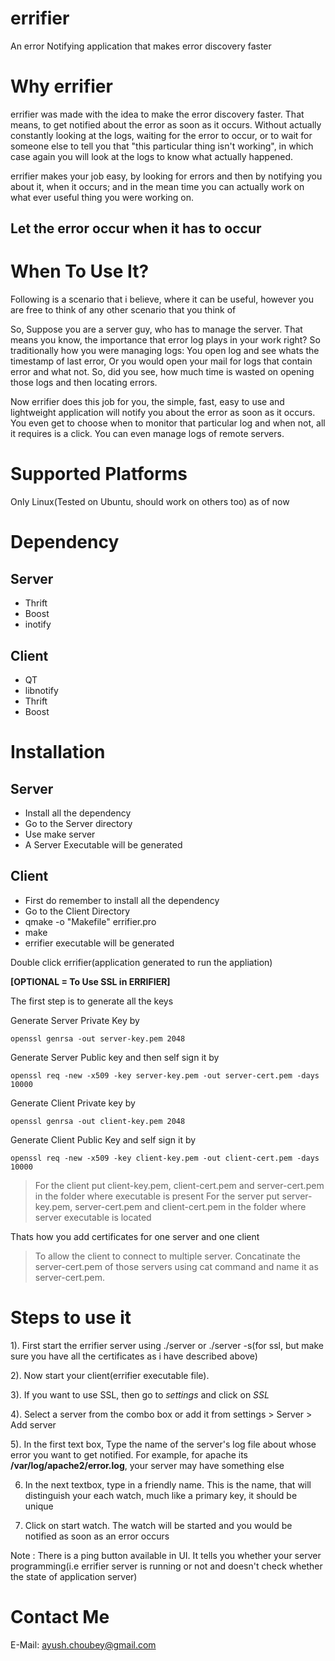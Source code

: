 errifier
========

An error Notifying application that makes error discovery faster

Why errifier
============

errifier was made with the idea to make the error discovery faster. That means, to get notified about the error as soon as it occurs. Without actually constantly looking at the logs, waiting for the error to occur, or to wait for someone else to tell you that "this particular thing isn't working", in which case again you will look at the logs to know what actually happened.

errifier makes your job easy, by looking for errors and then by notifying you about it, when it occurs; and in the mean time you can actually work on what ever useful thing you were working on.


Let the error occur when it has to occur
---------------------------------------

When To Use It?
==============

Following is a scenario that i believe, where it can be useful, however you are free to think of any other scenario that you think of

So, Suppose you are a server guy, who has to manage the server. That means you know, the importance that error log plays in your work right? So traditionally how you were managing logs: You open log and see whats the timestamp of last error, Or you would open your mail for logs that contain error and what not. So, did you see, how much time is wasted on opening those logs and then locating errors.

Now errifier does this job for you, the simple, fast, easy to use and lightweight application will notify you about the error as soon as it occurs. You even get to choose when to monitor that particular log and when not, all it requires is a click. You can even manage logs of remote servers.

Supported Platforms
===================

Only Linux(Tested on Ubuntu, should work on others too) as of now


Dependency
==========

Server
------
* Thrift
* Boost
* inotify

Client
------
* QT
* libnotify
* Thrift
* Boost

Installation
============

Server
------

* Install all the dependency
* Go to the Server directory
* Use make server
* A Server Executable will be generated

Client
------

* First do remember to install all the dependency
* Go to the Client Directory
* qmake -o "Makefile" errifier.pro
* make
* errifier executable will be generated

Double click errifier(application generated to run the appliation)

**[OPTIONAL = To Use SSL in ERRIFIER]**

The first step is to generate all the keys

Generate Server Private Key by 
```
openssl genrsa -out server-key.pem 2048
```
Generate Server Public key and then self sign it by 
```
openssl req -new -x509 -key server-key.pem -out server-cert.pem -days 10000
```

Generate Client Private key by 
```
openssl genrsa -out client-key.pem 2048
```
Generate Client Public Key and self sign it by 
```
openssl req -new -x509 -key client-key.pem -out client-cert.pem -days 10000
```
> For the client put client-key.pem, client-cert.pem and server-cert.pem in the folder where executable is present
> For the server put server-key.pem, server-cert.pem and client-cert.pem in the folder where server executable is located

Thats how you add certificates for one server and one client

>To allow the client to connect to multiple server. Concatinate the server-cert.pem of those servers using cat command and name it as server-cert.pem.

Steps to use it
===============
1). First start the errifier server using ./server or ./server -s(for ssl, but make sure you have all the certificates as i have described above)

2). Now start your client(errifier executable file).

3). If you want to use SSL, then go to *settings* and click on *SSL*

4). Select a server from the combo box or add it from settings > Server > Add server

5). In the first text box, Type the name of the server's log file about whose error you want to get notified. For example, for apache its **/var/log/apache2/error.log**, your server may have something else

6) In the next textbox, type in a friendly name. This is the name, that will distinguish your each watch, much like a primary key, it should be unique

7) Click on start watch. The watch will be started and you would be notified as soon as an error occurs

Note : There is a ping button available in UI. It tells you whether your server programming(i.e errifier server is running or not and doesn't check whether the state of application server)

Contact Me
==========

E-Mail: ayush.choubey@gmail.com

